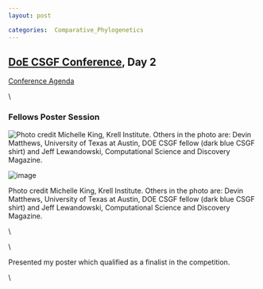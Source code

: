 ```yaml
---
layout: post

categories:  Comparative_Phylogenetics
---
```






 





[DoE CSGF Conference](http://www.krellinst.org/conf/csgf/ "http://www.krellinst.org/conf/csgf/"), Day 2
-------------------------------------------------------------------------------------------------------

[Conference
Agenda](http://www.krellinst.org/conf/csgf/2010-conference/conference-agenda "http://www.krellinst.org/conf/csgf/2010-conference/conference-agenda")

\

### Fellows Poster Session

![Photo credit Michelle King, Krell Institute. Others in the photo are:
Devin Matthews, University of Texas at Austin, DOE CSGF fellow (dark
blue CSGF shirt) and Jeff Lewandowski, Computational Science and
Discovery
Magazine.](http://openwetware.org/images/thumb/3/38/CarlPresentsPoster.jpg/300px-CarlPresentsPoster.jpg)

![image](/skins/common/images/magnify-clip.png)

Photo credit Michelle King, Krell Institute. Others in the photo are:
Devin Matthews, University of Texas at Austin, DOE CSGF fellow (dark
blue CSGF shirt) and Jeff Lewandowski, Computational Science and
Discovery Magazine.

\

\

Presented my poster which qualified as a finalist in the competition.

\

